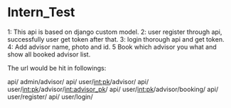 # Intern_Test

1: This api is based on django custom model.
2: user register through api, successfully user get token after that.
3: login thorough api and get token.
4: Add advisor name, photo and id.
5 Book which advisor you what and show all booked advisor list.


The url would be hit in followings:

api/ admin/advisor/
api/ user/<int:pk>/advisor/
api/ user/<int:pk>/advisor/<int:advisor_pk>/
api/ user/<int:pk>/advisor/booking/
api/ user/register/
api/ user/login/
